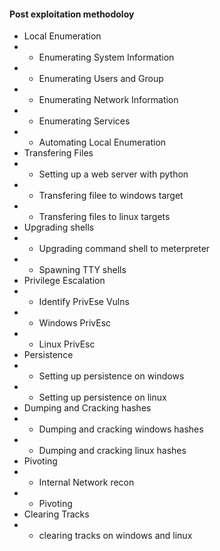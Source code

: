 #### Post exploitation methodoloy
- Local Enumeration
- - Enumerating System Information
- - Enumerating Users and Group
- - Enumerating Network Information
- - Enumerating Services
- - Automating Local Enumeration
- Transfering Files
- - Setting up a web server with python
- - Transfering filee to windows target
- - Transfering files to linux targets
- Upgrading shells
- - Upgrading command shell to meterpreter
- - Spawning TTY shells
- Privilege Escalation
- - Identify PrivEse Vulns
- - Windows PrivEsc
- - Linux PrivEsc
- Persistence
- - Setting up persistence on windows
- - Setting up persistence on linux
- Dumping and Cracking hashes
- - Dumping and cracking windows hashes
- - Dumping and cracking linux hashes
- Pivoting
- - Internal Network recon
- - Pivoting
- Clearing Tracks
- - clearing tracks on windows and linux

